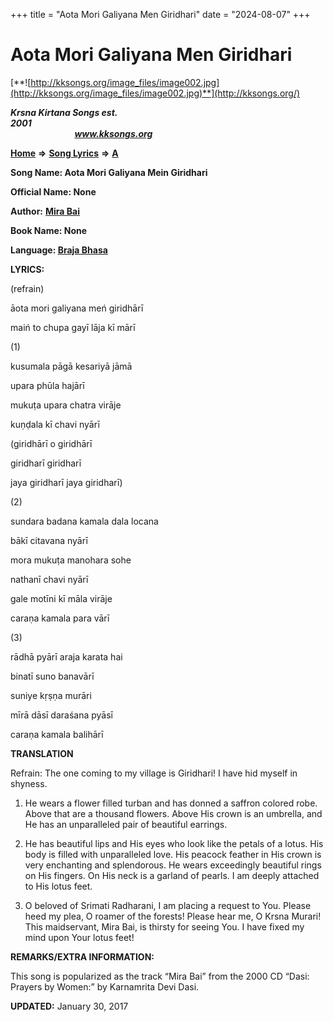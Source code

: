 +++
title = "Aota Mori Galiyana Men Giridhari"
date = "2024-08-07"
+++

# Aota Mori Galiyana Men Giridhari
[**![http://kksongs.org/image_files/image002.jpg](http://kksongs.org/image_files/image002.jpg)**](http://kksongs.org/)

**_Krsna Kirtana Songs est. 2001_**                                                                                                                                                 **_www.kksongs.org_**

**[Home](http://kksongs.org/)** **⇒** **[Song Lyrics](http://kksongs.org/lyrics.html)** **⇒** **[A](http://kksongs.org/songs/song_a.html)**

**Song Name: Aota Mori Galiyana Mein Giridhari**

**Official Name: None**

**Author:** [**Mira Bai**](http://kksongs.org/authors/list/mirabai.html)

**Book Name: None**

**Language: [Braja Bhasa](http://kksongs.org/language/list/braja_bhasa.html)**

**LYRICS:**

(refrain)

āota mori galiyana meń giridhārī

maiń to chupa gayī lāja kī mārī

(1)

kusumala pāgā kesariyā jāmā

upara phūla hajārī

mukuṭa upara chatra virāje

kuṇḍala kī chavi nyārī

(giridhārī o giridhārī

giridharī giridharī

jaya giridharī jaya giridharī)

(2)

sundara badana kamala dala locana

bākī citavana nyārī

mora mukuṭa manohara sohe

nathanī chavi nyārī

gale motīni kī māla virāje

caraṇa kamala para vārī

(3)

rādhā pyārī araja karata hai

binatī suno banavārī

suniye kṛṣṇa murāri

mīrā dāsī daraśana pyāsī

caraṇa kamala balihārī

**TRANSLATION**

Refrain: The one coming to my village is Giridhari! I have hid myself in shyness.

1) He wears a flower filled turban and has donned a saffron colored robe. Above that are a thousand flowers. Above His crown is an umbrella, and He has an unparalleled pair of beautiful earrings.

2) He has beautiful lips and His eyes who look like the petals of a lotus. His body is filled with unparalleled love. His peacock feather in His crown is very enchanting and splendorous. He wears exceedingly beautiful rings on His fingers. On His neck is a garland of pearls. I am deeply attached to His lotus feet.

3) O beloved of Srimati Radharani, I am placing a request to You. Please heed my plea, O roamer of the forests! Please hear me, O Krsna Murari! This maidservant, Mira Bai, is thirsty for seeing You. I have fixed my mind upon Your lotus feet!

**REMARKS/EXTRA INFORMATION:**

This song is popularized as the track “Mira Bai” from the 2000 CD “Dasi: Prayers by Women:” by Karnamrita Devi Dasi.

**UPDATED:** January 30, 2017